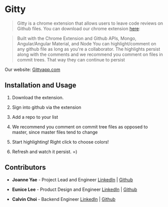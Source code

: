 # Gitty

>Gitty is a chrome extension that allows users to leave code reviews on Github files.
>You can download our chrome extension [here](https://chrome.google.com/webstore/detail/lbelcompobjfpedpgnpfdojjfokgaghf/publish-accepted):

>Built with the Chrome Extension and Github APIs, Mongo, Angular/Angular Material, and Node
>You can highlight/comment on any github file as long as you're a collaborator.
>The highlights persist along with the comments and we recommend you comment on files in commit trees.  That way they can continue to persist




Our website: [Gittyapp.com](http://www.gittyapp.co)

## Installation and Usage
1. Download the extension.

2. Sign into github via the extension

3. Add a repo to your list

4. We recommend you comment on commit tree files as opposed to master, since master files tend to change

5. Start highlighting!  Right click to choose colors!

6. Refresh and watch it persist.  =)

## Contributors
* __Joanne Yae__ - Project Lead and Engineer [LinkedIn](https://www.linkedin.com/in/joanneyae) | [Github](https://github.com/nyjy85)

* __Eunice Lee__ - Product Design and Engineer [LinkedIn](https://www.linkedin.com/in/euniceclee) | [Github](https://github.com/eueueleelee)

* __Calvin Choi__ - Backend Engineer [LinkedIn](https://www.linkedin.com/pub/calvin-choi/25/721/501) | [Github](https://github.com/cschoi3)

